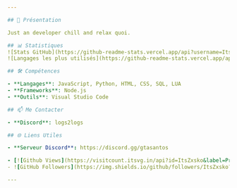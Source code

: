```yaml
---

## 🚀 Présentation

Just an developer chill and relax quoi.

## 📊 Statistiques
![Stats GitHub](https://github-readme-stats.vercel.app/api?username=ItsZxsko&show_icons=true&theme=radical)
![Langages les plus utilisés](https://github-readme-stats.vercel.app/api/top-langs/?username=ItsZxsko&layout=compact&theme=radical)

## 🛠️ Compétences

- **Langages**: JavaScript, Python, HTML, CSS, SQL, LUA
- **Frameworks**: Node.js
- **Outils**: Visual Studio Code

## 📫 Me Contacter

- **Discord**: logs2logs

## 🌐 Liens Utiles

- **Serveur Discord**: https://discord.gg/gtasantos

- [![Github Views](https://visitcount.itsvg.in/api?id=ItsZxsko&label=Profile%20Views&color=12&icon=0&pretty=false)](https://visitcount.itsvg.in) 
- ![GitHub Followers](https://img.shields.io/github/followers/ItsZxsko?style=social)

---
```

